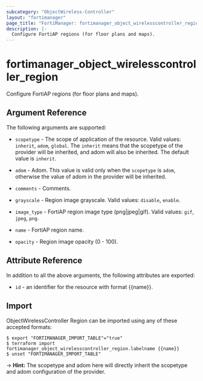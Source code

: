 ```yaml
---
subcategory: "ObjectWireless-Controller"
layout: "fortimanager"
page_title: "FortiManager: fortimanager_object_wirelesscontroller_region"
description: |-
  Configure FortiAP regions (for floor plans and maps).
---
```


# fortimanager_object_wirelesscontroller_region
Configure FortiAP regions (for floor plans and maps).

## Argument Reference


The following arguments are supported:

* `scopetype` - The scope of application of the resource. Valid values: `inherit`, `adom`, `global`. The `inherit` means that the scopetype of the provider will be inherited, and adom will also be inherited. The default value is `inherit`.
* `adom` - Adom. This value is valid only when the `scopetype` is `adom`, otherwise the value of adom in the provider will be inherited.

* `comments` - Comments.
* `grayscale` - Region image grayscale. Valid values: `disable`, `enable`.

* `image_type` - FortiAP region image type (png|jpeg|gif). Valid values: `gif`, `jpeg`, `png`.

* `name` - FortiAP region name.
* `opacity` - Region image opacity (0 - 100).


## Attribute Reference

In addition to all the above arguments, the following attributes are exported:
* `id` - an identifier for the resource with format {{name}}.

## Import

ObjectWirelessController Region can be imported using any of these accepted formats:
```
$ export "FORTIMANAGER_IMPORT_TABLE"="true"
$ terraform import fortimanager_object_wirelesscontroller_region.labelname {{name}}
$ unset "FORTIMANAGER_IMPORT_TABLE"
```
-> **Hint:** The scopetype and adom here will directly inherit the scopetype and adom configuration of the provider.
